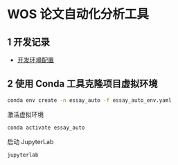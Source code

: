 # WOS 论文自动化分析工具

## 1 开发记录

- [开发环境配置](./Dev/00setup.md)

## 2 使用 Conda 工具克隆项目虚拟环境

```sh
conda env create -n essay_auto -f essay_auto_env.yaml
```

激活虚拟环境

```sh
conda activate essay_auto
```

启动 JupyterLab

```sh
jupyterlab
```
